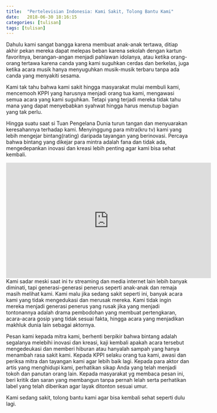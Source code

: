 ```yaml
---
title:  "Pertelevisian Indonesia: Kami Sakit, Tolong Bantu Kami"
date:   2018-06-30 18:16:15
categories: [tulisan]
tags: [tulisan]
---
```


Dahulu kami sangat bangga karena membuat anak-anak tertawa, ditiap akhir pekan mereka dapat melepas beban karena sekolah dengan kartun favoritnya, berangan-angan menjadi pahlawan idolanya, atau ketika orang-orang tertawa karena canda yang kami suguhkan cerdas dan berkelas, juga ketika acara musik hanya menyuguhkan musik-musik terbaru tanpa ada canda yang menyakiti sesama.

Kami tak tahu bahwa kami sakit hingga masyarakat mulai membuli kami, mencemooh KPPI yang harusnya menjadi orang tua kami, mengawasi semua acara yang kami suguhkan. Tetapi yang terjadi mereka tidak tahu mana yang dapat menyebabkan syahwat hingga harus menutup bagian yang tak perlu.

Hingga suatu saat si Tuan Pengelana Dunia turun tangan dan menyuarakan keresahannya terhadap kami. Menyinggung para mitra(kru tv) kami yang lebih mengejar bintang(rating) daripada tayangan yang berinovasi. Percaya bahwa bintang yang dikejar para mintra adalah fana dan tidak ada, mengedepankan inovasi dan kreasi lebih penting agar kami bisa sehat kembali.

<iframe width="560" height="315" src="https://www.youtube.com/embed/1aJc022ftkI" frameborder="0" allow="autoplay; encrypted-media" allowfullscreen></iframe>
<br>
Kami sadar meski saat ini tv streaming dan media internet lain lebih banyak diminati, tapi generasi-generasi penerus seperti anak-anak dan remaja masih melihat kami. Kami malu jika sedang sakit seperti ini, banyak acara kami yang tidak mengedukasi dan merusak mereka. Kami tidak ingin mereka menjadi generasi penerus yang rusak jika yang menjadi tontonannya adalah drama pembodohan yang membuat pertengkaran, acara-acara gosip yang tidak sesuai fakta, hingga acara yang menjadikan makhluk dunia lain sebagai aktornya.

Pesan kami kepada mitra kami, berhenti berpikir bahwa bintang adalah segalanya melebihi inovasi dan kreasi, kaji kembali apakah acara tersebut mengedeukasi dan memberi hiburan atau hanyalah sampah yang hanya menambah rasa sakit kami. Kepada KPPI selaku orang tua kami, awasi dan periksa mitra dan tayangan kami agar lebih baik lagi. Kepada para aktor dan artis yang menghidupi kami, perhatikan sikap Anda yang telah menjadi tokoh dan panutan orang lain. Kepada masyarakat yg membaca pesan ini, beri kritik dan saran yang membangun tanpa pernah lelah serta perhatikan label yang telah diberikan agar layak ditonton sesuai umur.

Kami sedang sakit, tolong bantu kami agar bisa kembali sehat seperti dulu lagi.